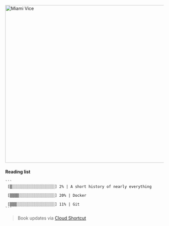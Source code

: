 [<img src="https://media.giphy.com/media/l0IsIMQkVZ0UK1Q7C/giphy.gif" alt="Miami Vice" width="800" height="500">](https://www.youtube.com/watch?v=-aMCzRj3Syg)

  #### Reading list

    ```
     [▒░░░░░░░░░░░░░░░░░░░] 2% | A short history of nearly everything
    
     [▒▒▒▒░░░░░░░░░░░░░░░░] 20% | Docker
    
     [▒▒▒░░░░░░░░░░░░░░░░░] 11% | Git
    ```

  > Book updates via [Cloud Shortcut](https://github.com/saschazengler/progress_bar_shortcut)
    